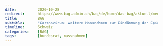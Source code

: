 ```yaml
---
date:          2020-10-28
redirect:      https://www.bag.admin.ch/bag/de/home/das-bag/aktuell/medienmitteilungen.msg-id-80882.html
title:         BAG
subtitle:      "Coronavirus: weitere Massnahmen zur Eindämmung der Epidemie, Einführung von Schnelltests, Reisequarantäne neu geregelt"
timeline:      Schweiz
categories:    [BAG]
tags:          [bundesrat, massnahmen]
---
```

